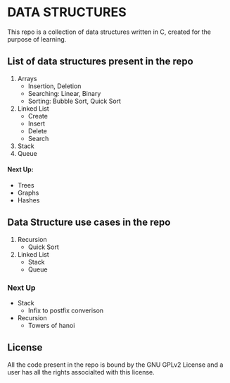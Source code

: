 # DATA STRUCTURES

This repo is a collection of data structures written in C, created for the
purpose of learning.

## List of data structures present in the repo
1. Arrays
	- Insertion, Deletion
	- Searching: Linear, Binary
	- Sorting: Bubble Sort, Quick Sort
2. Linked List
	- Create
	- Insert
	- Delete
	- Search
3. Stack
4. Queue

#### Next Up:
- Trees
- Graphs
- Hashes

## Data Structure use cases in the repo
1. Recursion
	- Quick Sort
2. Linked List
	- Stack
	- Queue

### Next Up
- Stack
	- Infix to postfix converison
- Recursion
	- Towers of hanoi

## License

All the code present in the repo is bound by the GNU GPLv2 License and a user
has all the rights associalted with this license.
